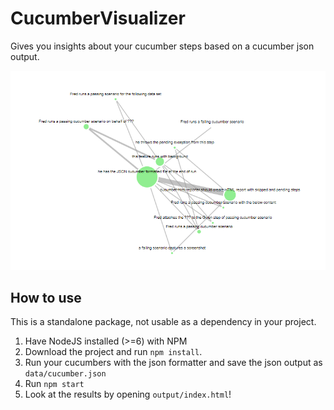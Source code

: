 # CucumberVisualizer

Gives you insights about your cucumber steps based on a cucumber json output.

![sample](./sample.png "Example - test data from (https://github.com/gkushang/cucumber-html-reporter)")

## How to use
This is a standalone package, not usable as a dependency in your project.

1. Have NodeJS installed (>=6) with NPM
2. Download the project and run `npm install`.
3. Run your cucumbers with the json formatter and save the json output as `data/cucumber.json`
4. Run `npm start`
5. Look at the results by opening `output/index.html`!
